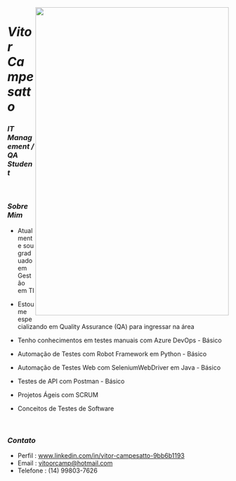   <img align="right" width="440" height="700" right="0px" src="https://i.imgur.com/jJJRSB0.png">


# *Vitor Campesatto*
### *IT Management / QA Student*


<br>

### *Sobre Mim*

<p align="left" margin-left="10px"> 
 
- Atualmente sou graduado em Gestão em TI  

- Estou me especializando em Quality Assurance (QA) para ingressar na área  

- Tenho conhecimentos em testes manuais com Azure DevOps   - Básico
 
- Automação de Testes com Robot Framework em Python - Básico

- Automação de Testes Web com SeleniumWebDriver em Java - Básico
  
- Testes de API com Postman - Básico
  
- Projetos Ágeis com SCRUM

- Conceitos de Testes de Software
  
 
  
  
 


<br>



### *Contato*

- Perfil : www.linkedin.com/in/vitor-campesatto-9bb6b1193
- Email : vitoorcamp@hotmail.com
- Telefone : (14) 99803-7626
